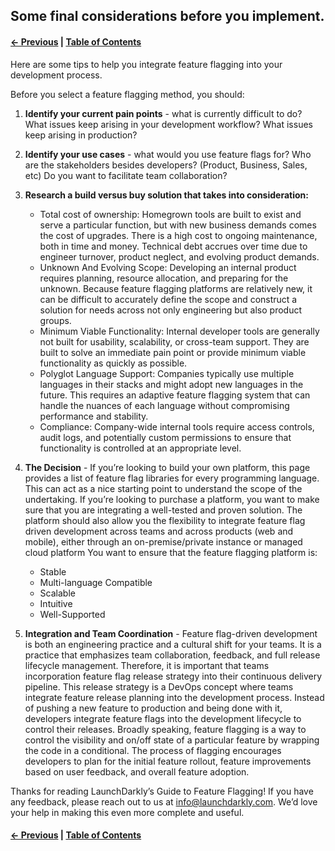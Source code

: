 ## Some final considerations before you implement.

#### [← Previous](./8%20-%20Database%20Migrations.md) | [Table of Contents](./README.md)

Here are some tips to help you integrate feature flagging into your development process.

Before you select a feature flagging method, you should:

1. **Identify your current pain points** - what is currently difficult to do? What issues keep arising in your development workflow? What issues keep arising in production?

2. **Identify your use cases** - what would you use feature flags for? Who are the stakeholders besides developers? (Product, Business, Sales, etc) Do you want to facilitate team collaboration?

3. **Research a build versus buy solution that takes into consideration:**

    * Total cost of ownership: Homegrown tools are built to exist and serve a particular function, but with new business demands comes the cost of upgrades. There is a high cost to ongoing maintenance, both in time and money. Technical debt accrues over time due to engineer turnover, product neglect, and evolving product demands.
    * Unknown And Evolving Scope: Developing an internal product requires planning, resource allocation, and preparing for the unknown. Because feature flagging platforms are relatively new, it can be difficult to accurately define the scope and construct a solution for needs across not only engineering but also product groups.
    * Minimum Viable Functionality: Internal developer tools are generally not built for usability, scalability, or cross-team support. They are built to solve an immediate pain point or provide minimum viable functionality as quickly as possible.
    * Polyglot Language Support: Companies typically use multiple languages in their stacks and might adopt new languages in the future. This requires an adaptive feature flagging system that can handle the nuances of each language without compromising performance and stability.
    * Compliance: Company-wide internal tools require access controls, audit logs, and potentially custom permissions to ensure that functionality is controlled at an appropriate level.

4. **The Decision** - If you’re looking to build your own platform, this page provides a list of feature flag libraries for every programming language. This can act as a nice starting point to understand the scope of the undertaking. If you’re looking to purchase a platform, you want to make sure that you are integrating a well-tested and proven solution. The platform should also allow you the flexibility to integrate feature flag driven development across teams and across products (web and mobile), either through an on-premise/private instance or managed cloud platform You want to ensure that the feature flagging platform is:
    * Stable
    * Multi-language Compatible
    * Scalable
    * Intuitive 
    * Well-Supported

5. **Integration and Team Coordination** - Feature flag-driven development is both an engineering practice and a cultural shift for your teams. It is a practice that emphasizes team collaboration, feedback, and full release lifecycle management. Therefore, it is important that teams incorporation feature flag release strategy into their continuous delivery pipeline. This release strategy is a DevOps concept where teams integrate feature release planning into the development process. Instead of pushing a new feature to production and being done with it, developers integrate feature flags into the development lifecycle to control their releases. Broadly speaking, feature flagging is a way to control the visibility and on/off state of a particular feature by wrapping the code in a conditional. The process of flagging encourages developers to plan for the initial feature rollout, feature improvements based on user feedback, and overall feature adoption.

Thanks for reading LaunchDarkly’s Guide to Feature Flagging! If you have any feedback, please reach out to us at info@launchdarkly.com. We’d love your help in making this even more complete and useful.

#### [← Previous](./8%20-%20Database%20Migrations.md) | [Table of Contents](./README.md)
